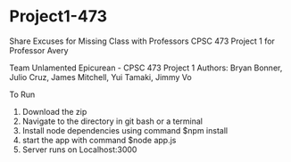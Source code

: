 # Project1-473
Share Excuses for Missing Class with Professors
CPSC 473 Project 1 for Professor Avery

Team Unlamented Epicurean - CPSC 473 Project 1
Authors: Bryan Bonner, Julio Cruz, James Mitchell, Yui Tamaki, Jimmy Vo

To Run

1. Download the zip
2. Navigate to the directory in git bash or a terminal
3. Install node dependencies using command $npm install
4. start the app with command $node app.js
5. Server runs on Localhost:3000
